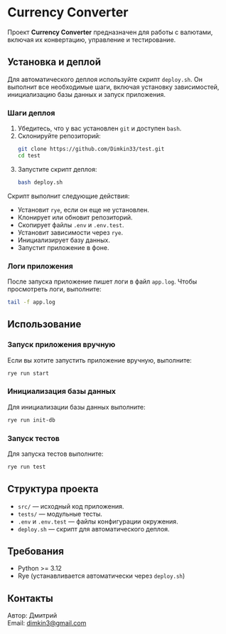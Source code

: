 # Currency Converter

Проект **Currency Converter** предназначен для работы с валютами, включая их конвертацию, управление и тестирование.

## Установка и деплой

Для автоматического деплоя используйте скрипт `deploy.sh`. Он выполнит все необходимые шаги, включая установку зависимостей, инициализацию базы данных и запуск приложения.

### Шаги деплоя

1. Убедитесь, что у вас установлен `git` и доступен `bash`.
2. Склонируйте репозиторий:
   ```bash
   git clone https://github.com/Dimkin33/test.git
   cd test
   ```
3. Запустите скрипт деплоя:
   ```bash
   bash deploy.sh
   ```

Скрипт выполнит следующие действия:
- Установит `rye`, если он еще не установлен.
- Клонирует или обновит репозиторий.
- Скопирует файлы `.env` и `.env.test`.
- Установит зависимости через `rye`.
- Инициализирует базу данных.
- Запустит приложение в фоне.

### Логи приложения

После запуска приложение пишет логи в файл `app.log`. Чтобы просмотреть логи, выполните:
```bash
tail -f app.log
```

## Использование

### Запуск приложения вручную
Если вы хотите запустить приложение вручную, выполните:
```bash
rye run start
```

### Инициализация базы данных
Для инициализации базы данных выполните:
```bash
rye run init-db
```

### Запуск тестов
Для запуска тестов выполните:
```bash
rye run test
```

## Структура проекта

- `src/` — исходный код приложения.
- `tests/` — модульные тесты.
- `.env` и `.env.test` — файлы конфигурации окружения.
- `deploy.sh` — скрипт для автоматического деплоя.

## Требования

- Python >= 3.12
- Rye (устанавливается автоматически через `deploy.sh`)

## Контакты

Автор: Дмитрий  
Email: dimkin3@gmail.com
